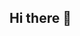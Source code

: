 ## Hi there 👋

<!--
**arosario-CS/arosario-CS** is a ✨ _special_ ✨ repository because its `README.md` (this file) appears on your GitHub profile.

Here are some ideas to get you started:

- 🔭 I’m currently working on posting my personal projects on here and developing my own personal website!
- 🌱 I’m currently working on becoming a Data Analyst
- 📫 How to reach me: arosario.csda@gmail.com
- ⚡ Fun fact: I am a skilled bowler 🎳
-->
